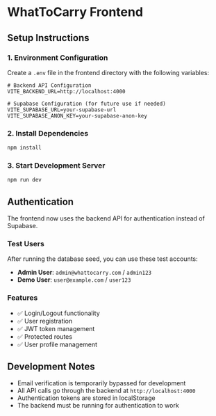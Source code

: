 # WhatToCarry Frontend

## Setup Instructions

### 1. Environment Configuration

Create a `.env` file in the frontend directory with the following variables:

```env
# Backend API Configuration
VITE_BACKEND_URL=http://localhost:4000

# Supabase Configuration (for future use if needed)
VITE_SUPABASE_URL=your-supabase-url
VITE_SUPABASE_ANON_KEY=your-supabase-anon-key
```

### 2. Install Dependencies

```bash
npm install
```

### 3. Start Development Server

```bash
npm run dev
```

## Authentication

The frontend now uses the backend API for authentication instead of Supabase. 

### Test Users

After running the database seed, you can use these test accounts:

- **Admin User**: `admin@whattocarry.com` / `admin123`
- **Demo User**: `user@example.com` / `user123`

### Features

- ✅ Login/Logout functionality
- ✅ User registration
- ✅ JWT token management
- ✅ Protected routes
- ✅ User profile management

## Development Notes

- Email verification is temporarily bypassed for development
- All API calls go through the backend at `http://localhost:4000`
- Authentication tokens are stored in localStorage
- The backend must be running for authentication to work
